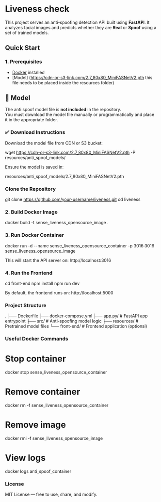 # Liveness check

This project serves an anti-spoofing detection API built using **FastAPI**. It analyzes facial images and predicts whether they are **Real** or **Spoof** using a set of trained models.

## Quick Start

### 1. Prerequisites

- [Docker](https://www.docker.com/products/docker-desktop) installed
- [Model] (https://cdn-or-s3-link.com/2.7_80x80_MiniFASNetV2.pth this file needs to be placed inside the resources folder)

## 🧠 Model

The anti spoof model file is **not included** in the repository.  
You must download the model file manually or programmatically and place it in the appropriate folder.

### ✅ Download Instructions

Download the model file from CDN or S3 bucket:

wget https://cdn-or-s3-link.com/2.7_80x80_MiniFASNetV2.pth -P resources/anti_spoof_models/

Ensure the model is saved in:

resources/anti_spoof_models/2.7_80x80_MiniFASNetV2.pth

### Clone the Repository

git clone https://github.com/your-username/liveness.git
cd liveness

### 2. Build Docker Image

docker build -t sense_liveness_opensource_image .

### 3. Run Docker Container
docker run -d --name sense_liveness_opensource_container -p 3016:3016 sense_liveness_opensource_image

This will start the API server on:
http://localhost:3016


### 4. Run the Frontend

cd front-end
npm install
npm run dev

By default, the frontend runs on:
http://localhost:5000


### Project Structure
.
├── Dockerfile
├── docker-compose.yml
├── app.py/              # FastAPI app entrypoint
├── src/                 # Anti-spoofing model logic
├── resources/           # Pretrained model files
└── front-end/           # Frontend application (optional)


### Useful Docker Commands

# Stop container
docker stop sense_liveness_opensource_container

# Remove container
docker rm -f sense_liveness_opensource_container

# Remove image
docker rmi -f  sense_liveness_opensource_image

# View logs
docker logs anti_spoof_container


### License
MIT License — free to use, share, and modify.